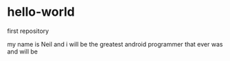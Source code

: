# hello-world
first repository

my name is Neil and i will be the greatest android programmer that ever was and will be
